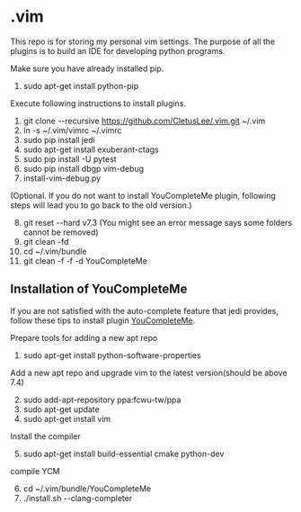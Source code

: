 .vim
====

This repo is for storing my personal vim settings. The purpose of all the plugins is to build an IDE for developing python programs.


Make sure you have already installed pip.

1. sudo apt-get install python-pip


Execute following instructions to install plugins.

1. git clone --recursive https://github.com/CletusLee/.vim.git ~/.vim
2. ln -s ~/.vim/vimrc ~/.vimrc
3. sudo pip install jedi
4. sudo apt-get install exuberant-ctags
5. sudo pip install -U pytest
6. sudo pip install dbgp vim-debug
7. install-vim-debug.py

(Optional. If you do not want to install YouCompleteMe plugin, following steps
will lead you to go back to the old version.)

8. git reset --hard v7.3 
(You might see an error message says some folders cannot be removed)
9. git clean -fd
10. cd ~/.vim/bundle
11. git clean -f -f -d YouCompleteMe


Installation of YouCompleteMe
-----------------------------

If you are not satisfied with the auto-complete feature that jedi provides,
follow these tips to install plugin [YouCompleteMe](https://github.com/Valloric/YouCompleteMe).

Prepare tools for adding a new apt repo

1. sudo apt-get install python-software-properties

Add a new apt repo and upgrade vim to the latest version(should be above 7.4)

2. sudo add-apt-repository ppa:fcwu-tw/ppa
3. sudo apt-get update
4. sudo apt-get install vim

Install the compiler 

5. sudo apt-get install build-essential cmake python-dev

compile YCM

6. cd ~/.vim/bundle/YouCompleteMe
7. ./install.sh --clang-completer



